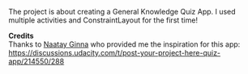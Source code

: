 The project is about creating a General Knowledge Quiz App. I used multiple activities and ConstraintLayout for the first time!

<b>Credits</b></br>
Thanks to <a href="https://github.com/Naatay">Naatay Ginna</a> who provided me the inspiration for this app:</br>
https://discussions.udacity.com/t/post-your-project-here-quiz-app/214550/288
